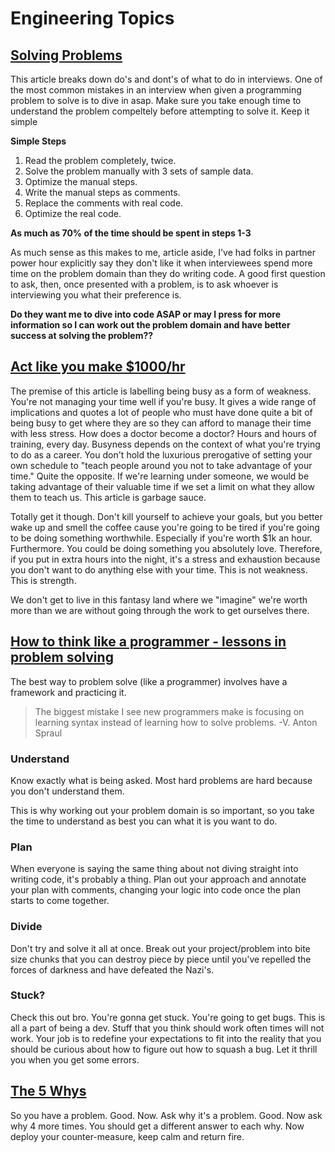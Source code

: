 # Engineering Topics

## [Solving Problems](https://simpleprogrammer.com/solving-problems-breaking-it-down/)

This article breaks down do's and dont's of what to do in interviews.
One of the most common mistakes in an interview when given a programming problem to solve is to dive in asap.
Make sure you take enough time to understand the problem compeltely before attempting to solve it.
Keep it simple

**Simple Steps**

1. Read the problem completely, twice.
1. Solve the problem manually with 3 sets of sample data.
1. Optimize the manual steps.
1. Write the manual steps as comments.
1. Replace the comments with real code.
1. Optimize the real code.

**As much as 70% of the time should be spent in steps 1-3**

As much sense as this makes to me, article aside, I've had folks in partner power hour explicitly say they don't like it when interviewees spend more time on the problem domain than they do writing code. A good first question to ask, then, once presented with a problem, is to ask whoever is interviewing you what their preference is.

**Do they want me to dive into code ASAP or may I press for more information so I can work out the problem domain and have better success at solving the problem??**

## [Act like you make \$1000/hr](https://medium.com/swlh/pretend-your-time-is-worth-1-000-hour-and-youll-become-100x-more-productive-f04628bb3e6d)

The premise of this article is labelling being busy as a form of weakness. You're not managing your time well if you're busy.
It gives a wide range of implications and quotes a lot of people who must have done quite a bit of being busy to get where they are so they can afford to manage their time with less stress.
How does a doctor become a doctor? Hours and hours of training, every day.
Busyness depends on the context of what you're trying to do as a career. You don't hold the luxurious prerogative of setting your own schedule to "teach people around you not to take advantage of your time." Quite the opposite. If we're learning under someone, we would be taking advantage of their valuable time if we set a limit on what they allow them to teach us.
This article is garbage sauce.

Totally get it though. Don't kill yourself to achieve your goals, but you better wake up and smell the coffee cause you're going to be tired if you're going to be doing something worthwhile. Especially if you're worth \$1k an hour.
Furthermore. You could be doing something you absolutely love. Therefore, if you put in extra hours into the night, it's a stress and exhaustion because you don't want to do anything else with your time.
This is not weakness. This is strength.

We don't get to live in this fantasy land where we "imagine" we're worth more than we are without going through the work to get ourselves there.

## [How to think like a programmer - lessons in problem solving](https://www.freecodecamp.org/news/how-to-think-like-a-programmer-lessons-in-problem-solving-d1d8bf1de7d2/)

The best way to problem solve (like a programmer) involves have a framework and practicing it.

> The biggest mistake I see new programmers make is focusing on learning syntax instead of learning how to solve problems.
> -V. Anton Spraul

### Understand

Know exactly what is being asked. Most hard problems are hard because you don't understand them.

This is why working out your problem domain is so important, so you take the time to understand as best you can what it is you want to do.

### Plan

When everyone is saying the same thing about not diving straight into writing code, it's probably a thing. Plan out your approach and annotate your plan with comments, changing your logic into code once the plan starts to come together.

### Divide

Don't try and solve it all at once. Break out your project/problem into bite size chunks that you can destroy piece by piece until you've repelled the forces of darkness and have defeated the Nazi's.

### Stuck?

Check this out bro. You're gonna get stuck. You're going to get bugs. This is all a part of being a dev.
Stuff that you think should work often times will not work.
Your job is to redefine your expectations to fit into the reality that you should be curious about how to figure out how to squash a bug. Let it thrill you when you get some errors.

## [The 5 Whys](https://www.mindtools.com/pages/article/newTMC_5W.htm)

So you have a problem. Good. Now. Ask why it's a problem. Good. Now ask why 4 more times. You should get a different answer to each why. Now deploy your counter-measure, keep calm and return fire.

  
